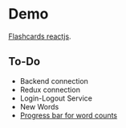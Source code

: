 # Demo

[Flashcards reactjs](https://master.d3q4ve9svtiujh.amplifyapp.com/).

## To-Do

 - Backend connection
 - Redux connection
 - Login-Logout Service
 - New Words
 - <span style="text-decoration:underline">Progress bar for word counts</span>
 



